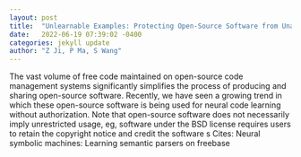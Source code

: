 ```yaml
---
layout: post
title:  "Unlearnable Examples: Protecting Open-Source Software from Unauthorized Neural Code Learning"
date:   2022-06-19 07:39:02 -0400
categories: jekyll update
author: "Z Ji, P Ma, S Wang"
---
```

The vast volume of free code maintained on open-source code management systems significantly simplifies the process of producing and sharing open-source software. Recently, we have seen a growing trend in which these open-source software is being used for neural code learning without authorization. Note that open-source software does not necessarily imply unrestricted usage, eg, software under the BSD license requires users to retain the copyright notice and credit the software s 
Cites: Neural symbolic machines: Learning semantic parsers on freebase